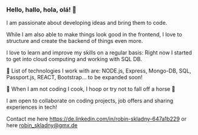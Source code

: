 ### Hello, hallo, hola, olá! 👋

I am passionate about developing ideas and bring them to code.

While I am also able to make things look good in the frontend, I love to structure and create the backend of things even more.

I love to learn and improve my skills on a regular basis: Right now I started to get into cloud computing and working with SQL DB.

🤖 List of technologies I work with are: NODE.js, Express, Mongo-DB, SQL, Passport.js, REACT, Bootstrap... to be expanded soon!

🏀 When I am not coding I cook, I hoop or try not to fall off a horse 🐴

I am open to collaborate on coding projects, job offers and sharing experiences in tech!

Contact me here https://de.linkedin.com/in/robin-skladny-647a1b229 or here robin_skladny@gmx.de



